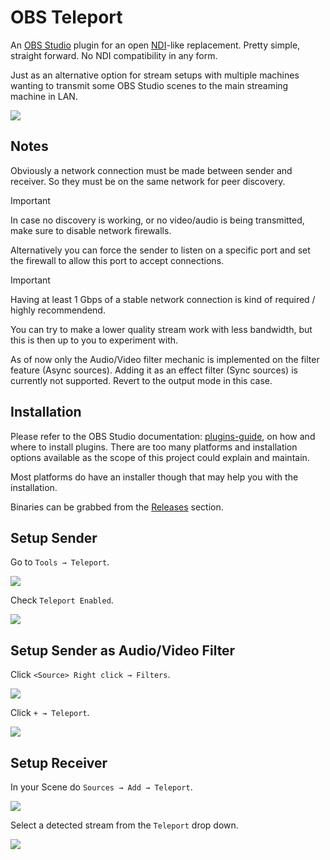# OBS Teleport

An [OBS Studio] plugin for an open [NDI]-like replacement. Pretty simple, straight forward. No NDI compatibility in any form.

Just as an alternative option for stream setups with multiple machines wanting to transmit some OBS Studio scenes to the main streaming machine in LAN.

![](img/obs-teleport.png)

[OBS Studio]: https://obsproject.com
[NDI]: https://ndi.tv/

## Notes

Obviously a network connection must be made between sender and receiver. So they must be on the same network for peer discovery.

> [!IMPORTANT]
> In case no discovery is working, or no video/audio is being transmitted, make sure to disable network firewalls.

Alternatively you can force the sender to listen on a specific port and set the firewall to allow this port to accept connections.

> [!IMPORTANT]
> Having at least 1 Gbps of a stable network connection is kind of required / highly recommendend.

You can try to make a lower quality stream work with less bandwidth, but this is then up to you to experiment with.

As of now only the Audio/Video filter mechanic is implemented on the filter feature (Async sources). Adding it as an effect filter (Sync sources) is currently not supported. Revert to the output mode in this case.


## Installation

Please refer to the OBS Studio documentation: [plugins-guide], on how and where to install plugins. There are too many platforms and installation options available as the scope of this project could explain and maintain.

Most platforms do have an installer though that may help you with the installation.

Binaries can be grabbed from the [Releases] section.

[plugins-guide]: https://obsproject.com/kb/plugins-guide
[Releases]: https://github.com/fzwoch/obs-teleport/releases


## Setup Sender

Go to `Tools → Teleport`.

![](img/teleport-tools.png)

Check `Teleport Enabled`.

![](img/teleport-output.png)


## Setup Sender as Audio/Video Filter

Click `<Source> Right click → Filters`.

![](img/teleport-properties.png)

Click `+ → Teleport`.

![](img/teleport-filter.png)


## Setup Receiver

In your Scene do `Sources → Add → Teleport`.

![](img/teleport-add.png)

Select a detected stream from the `Teleport` drop down.

![](img/teleport-source.png)
